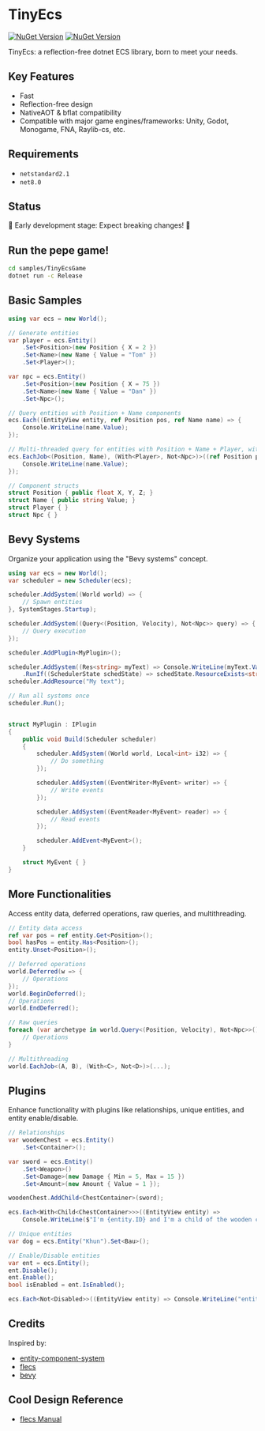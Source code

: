 # TinyEcs

[![NuGet Version](https://img.shields.io/nuget/v/TinyEcs.Main?label=TinyEcs)](https://www.nuget.org/packages/TinyEcs.Main)
[![NuGet Version](https://img.shields.io/nuget/v/TinyEcs.Plugins?label=TinyEcs.Plugins)](https://www.nuget.org/packages/TinyEcs.Plugins)

TinyEcs: a reflection-free dotnet ECS library, born to meet your needs.

## Key Features

-   Fast
-   Reflection-free design
-   NativeAOT & bflat compatibility
-   Compatible with major game engines/frameworks: Unity, Godot, Monogame, FNA, Raylib-cs, etc.

## Requirements

-   `netstandard2.1`
-   `net8.0`

## Status

🚧 Early development stage: Expect breaking changes! 🚧

## Run the pepe game!

```bash
cd samples/TinyEcsGame
dotnet run -c Release
```

## Basic Samples

```csharp
using var ecs = new World();

// Generate entities
var player = ecs.Entity()
    .Set<Position>(new Position { X = 2 })
    .Set<Name>(new Name { Value = "Tom" })
    .Set<Player>();

var npc = ecs.Entity()
    .Set<Position>(new Position { X = 75 })
    .Set<Name>(new Name { Value = "Dan" })
    .Set<Npc>();

// Query entities with Position + Name components
ecs.Each((EntityView entity, ref Position pos, ref Name name) => {
    Console.WriteLine(name.Value);
});

// Multi-threaded query for entities with Position + Name + Player, without Npc.
ecs.EachJob<(Position, Name), (With<Player>, Not<Npc>)>((ref Position pos, ref Name name) => {
    Console.WriteLine(name.Value);
});

// Component structs
struct Position { public float X, Y, Z; }
struct Name { public string Value; }
struct Player { }
struct Npc { }
```

## Bevy Systems

Organize your application using the "Bevy systems" concept.

```csharp
using var ecs = new World();
var scheduler = new Scheduler(ecs);

scheduler.AddSystem((World world) => {
    // Spawn entities
}, SystemStages.Startup);

scheduler.AddSystem((Query<(Position, Velocity), Not<Npc>> query) => {
    // Query execution
});

scheduler.AddPlugin<MyPlugin>();

scheduler.AddSystem((Res<string> myText) => Console.WriteLine(myText.Value))
    .RunIf((SchedulerState schedState) => schedState.ResourceExists<string>());
scheduler.AddResource("My text");

// Run all systems once
scheduler.Run();


struct MyPlugin : IPlugin
{
    public void Build(Scheduler scheduler)
    {
        scheduler.AddSystem((World world, Local<int> i32) => {
            // Do something
        });

        scheduler.AddSystem((EventWriter<MyEvent> writer) => {
            // Write events
        });

        scheduler.AddSystem((EventReader<MyEvent> reader) => {
            // Read events
        });

        scheduler.AddEvent<MyEvent>();
    }

    struct MyEvent { }
}
```

## More Functionalities

Access entity data, deferred operations, raw queries, and multithreading.

```csharp
// Entity data access
ref var pos = ref entity.Get<Position>();
bool hasPos = entity.Has<Position>();
entity.Unset<Position>();

// Deferred operations
world.Deferred(w => {
    // Operations
});
world.BeginDeferred();
// Operations
world.EndDeferred();

// Raw queries
foreach (var archetype in world.Query<(Position, Velocity), Not<Npc>>()) {
    // Operations
}

// Multithreading
world.EachJob<(A, B), (With<C>, Not<D>)>(...);
```

## Plugins

Enhance functionality with plugins like relationships, unique entities, and entity enable/disable.

```csharp
// Relationships
var woodenChest = ecs.Entity()
    .Set<Container>();

var sword = ecs.Entity()
    .Set<Weapon>()
    .Set<Damage>(new Damage { Min = 5, Max = 15 })
    .Set<Amount>(new Amount { Value = 1 });

woodenChest.AddChild<ChestContainer>(sword);

ecs.Each<With<Child<ChestContainer>>>((EntityView entity) =>
    Console.WriteLine($"I'm {entity.ID} and I'm a child of the wooden chest!"));

// Unique entities
var dog = ecs.Entity("Khun").Set<Bau>();

// Enable/Disable entities
var ent = ecs.Entity();
ent.Disable();
ent.Enable();
bool isEnabled = ent.IsEnabled();

ecs.Each<Not<Disabled>>((EntityView entity) => Console.WriteLine("entity {0}", entity.ID));
```

## Credits

Inspired by:

-   [entity-component-system](https://github.com/jasonliang-dev/entity-component-system)
-   [flecs](https://github.com/SanderMertens/flecs)
-   [bevy](https://github.com/bevyengine/bevy)

## Cool Design Reference

-   [flecs Manual](https://github.com/SanderMertens/flecs/blob/master/docs/Manual.md)
